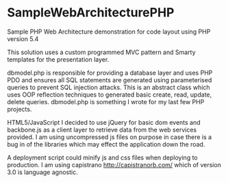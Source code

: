 SampleWebArchitecturePHP
========================

Sample PHP Web Architecture demonstration for code layout using PHP version 5.4

This solution uses a custom programmed MVC pattern and Smarty templates for the presentation layer.

dbmodel.php is responsible for providing a database layer and uses PHP PDO and ensures all SQL statements
are generated using parameterised queries to prevent SQL injection attacks. This is an abstract class which
uses OOP reflection techniques to generated basic create, read, update, delete queries. dbmodel.php is something
I wrote for my last few PHP projects.

HTML5/JavaScript
I decided to use jQuery for basic dom events and backbone.js as a client layer to retrieve data from the
web services provided. I am using uncompressed js files on purpose in case there is a bug in of the libraries
which may effect the application down the road.

A deployment script could minify js and css files when deploying to production. I am using capistrano http://capistranorb.com/
which of version 3.0 is language agnostic.
